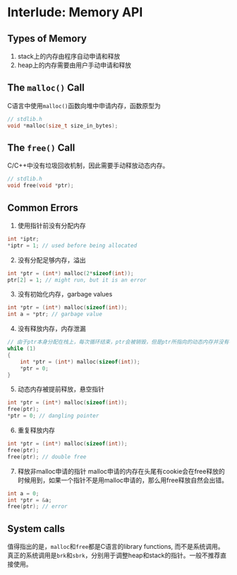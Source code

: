 # Interlude: Memory API

## Types of Memory
1. stack上的内存由程序自动申请和释放
2. heap上的内存需要由用户手动申请和释放

## The ```malloc()``` Call
C语言中使用```malloc()```函数向堆中申请内存，函数原型为
```c++
// stdlib.h
void *malloc(size_t size_in_bytes);
```

## The ```free()``` Call
C/C++中没有垃圾回收机制，因此需要手动释放动态内存。
```c++
// stdlib.h
void free(void *ptr);
```

## Common Errors
1. 使用指针前没有分配内存
```c++
int *iptr;
*iptr = 1; // used before being allocated
```
2. 没有分配足够内存，溢出
```c++
int *ptr = (int*) malloc(2*sizeof(int));
ptr[2] = 1; // might run, but it is an error
```
3. 没有初始化内存，garbage values
```c++
int *ptr = (int*) malloc(sizeof(int));
int a = *ptr; // garbage value
```
4. 没有释放内存，内存泄漏
```c++
// 由于ptr本身分配在栈上，每次循环结束，ptr会被销毁，但是ptr所指向的动态内存并没有被释放
while (1)
{
    int *ptr = (int*) malloc(sizeof(int));
    *ptr = 0;
}
```
5. 动态内存被提前释放，悬空指针
```c++
int *ptr = (int*) malloc(sizeof(int));
free(ptr);
*ptr = 0; // dangling pointer
```
6. 重复释放内存
```c++
int *ptr = (int*) malloc(sizeof(int));
free(ptr);
free(ptr); // double free
```
7. 释放非malloc申请的指针
malloc申请的内存在头尾有cookie会在free释放的时候用到，如果一个指针不是用malloc申请的，那么用free释放自然会出错。
```c++
int a = 0;
int *ptr = &a;
free(ptr); // error
```

## System calls
值得指出的是，```malloc```和```free```都是C语言的library functions, 而不是系统调用。真正的系统调用是```brk```和```sbrk```，分别用于调整heap和stack的指针。一般不推荐直接使用。

